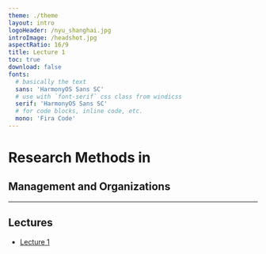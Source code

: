 ```yaml
---
theme: ./theme
layout: intro
logoHeader: /nyu_shanghai.jpg
introImage: /headshot.jpg
aspectRatio: 16/9
title: Lecture 1
toc: true
download: false
fonts:
  # basically the text
  sans: 'HarmonyOS Sans SC'
  # use with `font-serif` css class from windicss
  serif: 'HarmonyOS Sans SC'
  # for code blocks, inline code, etc.
  mono: 'Fira Code'
---
```


# Research Methods in 
## Management and Organizations

---

## Lectures

+ [Lecture 1](https://julia-slides-lec1.netlify.app)
